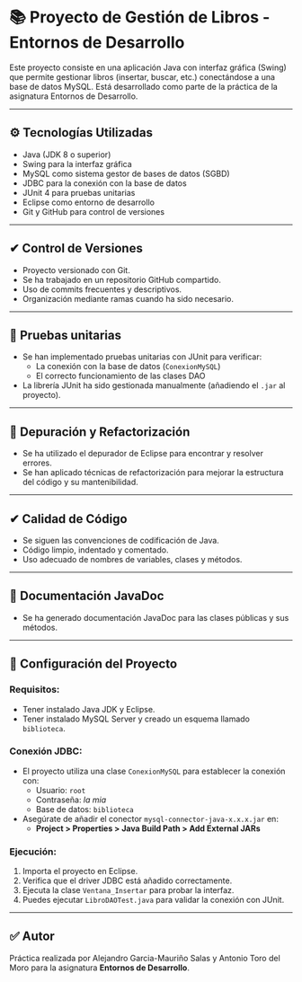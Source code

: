 # 📚 Proyecto de Gestión de Libros - Entornos de Desarrollo

Este proyecto consiste en una aplicación Java con interfaz gráfica (Swing) que permite gestionar libros (insertar, buscar, etc.) conectándose a una base de datos MySQL. Está desarrollado como parte de la práctica de la asignatura Entornos de Desarrollo.

---

## ⚙ Tecnologías Utilizadas

- Java (JDK 8 o superior)
- Swing para la interfaz gráfica
- MySQL como sistema gestor de bases de datos (SGBD)
- JDBC para la conexión con la base de datos
- JUnit 4 para pruebas unitarias
- Eclipse como entorno de desarrollo
- Git y GitHub para control de versiones

---

## ✔ Control de Versiones

- Proyecto versionado con Git.
- Se ha trabajado en un repositorio GitHub compartido.
- Uso de commits frecuentes y descriptivos.
- Organización mediante ramas cuando ha sido necesario.

---

## 🧪 Pruebas unitarias

- Se han implementado pruebas unitarias con JUnit para verificar:
  - La conexión con la base de datos (`ConexionMySQL`)
  - El correcto funcionamiento de las clases DAO
- La librería JUnit ha sido gestionada manualmente (añadiendo el `.jar` al proyecto).

---

## 🐞 Depuración y Refactorización

- Se ha utilizado el depurador de Eclipse para encontrar y resolver errores.
- Se han aplicado técnicas de refactorización para mejorar la estructura del código y su mantenibilidad.

---

## ✔ Calidad de Código

- Se siguen las convenciones de codificación de Java.
- Código limpio, indentado y comentado.
- Uso adecuado de nombres de variables, clases y métodos.

---

## 📄 Documentación JavaDoc

- Se ha generado documentación JavaDoc para las clases públicas y sus métodos.

---

## 📘 Configuración del Proyecto

### Requisitos:

- Tener instalado Java JDK y Eclipse.
- Tener instalado MySQL Server y creado un esquema llamado `biblioteca`.

### Conexión JDBC:

- El proyecto utiliza una clase `ConexionMySQL` para establecer la conexión con:
  - Usuario: `root`
  - Contraseña: *la mia*
  - Base de datos: `biblioteca`
- Asegúrate de añadir el conector `mysql-connector-java-x.x.x.jar` en:
  - **Project > Properties > Java Build Path > Add External JARs**

### Ejecución:

1. Importa el proyecto en Eclipse.
2. Verifica que el driver JDBC está añadido correctamente.
3. Ejecuta la clase `Ventana_Insertar` para probar la interfaz.
4. Puedes ejecutar `LibroDAOTest.java` para validar la conexión con JUnit.

---

## ✅ Autor

Práctica realizada por Alejandro Garcia-Mauriño Salas y Antonio Toro del Moro para la asignatura **Entornos de Desarrollo**.

